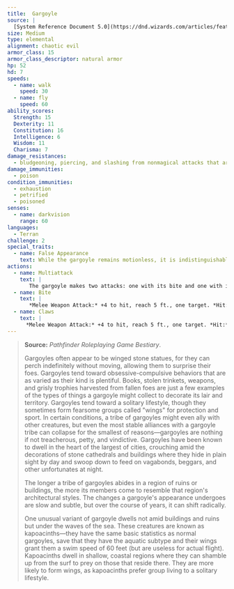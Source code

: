 ```yaml
---
title:  Gargoyle
source: |
  [System Reference Document 5.0](https://dnd.wizards.com/articles/features/systems-reference-document-srd)
size: Medium
type: elemental
alignment: chaotic evil
armor_class: 15
armor_class_descriptor: natural armor
hp: 52
hd: 7
speeds:
  - name: walk
    speed: 30
  - name: fly
    speed: 60
ability_scores:
  Strength: 15
  Dexterity: 11
  Constitution: 16
  Intelligence: 6
  Wisdom: 11
  Charisma: 7
damage_resistances:
  - bludgeoning, piercing, and slashing from nonmagical attacks that aren't adamantine
damage_immunities:
  - poison
condition_immunities:
  - exhaustion
  - petrified
  - poisoned
senses:
  - name: darkvision
    range: 60
languages:
  - Terran
challenge: 2
special_traits:
  - name: False Appearance
    text: While the gargoyle remains motionless, it is indistinguishable from an inanimate statue.
actions:
  - name: Multiattack
    text: |
       The gargoyle makes two attacks: one with its bite and one with its claws.
  - name: Bite
    text: |
       *Melee Weapon Attack:* +4 to hit, reach 5 ft., one target. *Hit:* 5 (1d6 + 2) piercing damage.
  - name: Claws
    text: |
      *Melee Weapon Attack:* +4 to hit, reach 5 ft., one target. *Hit:* 5 (1d6 + 2) slashing damage.
---
```


> **Source:** *Pathfinder Roleplaying Game Bestiary*.
>
> Gargoyles often appear to be winged stone statues, for they can perch indefinitely without moving, allowing them to surprise their foes. Gargoyles tend toward obsessive-compulsive behaviors that are as varied as their kind is plentiful. Books, stolen trinkets, weapons, and grisly trophies harvested from fallen foes are just a few examples of the types of things a gargoyle might collect to decorate its lair and territory. Gargoyles tend toward a solitary lifestyle, though they sometimes form fearsome groups called "wings" for protection and sport. In certain conditions, a tribe of gargoyles might even ally with other creatures, but even the most stable alliances with a gargoyle tribe can collapse for the smallest of reasons—gargoyles are nothing if not treacherous, petty, and vindictive. Gargoyles have been known to dwell in the heart of the largest of cities, crouching amid the decorations of stone cathedrals and buildings where they hide in plain sight by day and swoop down to feed on vagabonds, beggars, and other unfortunates at night.
>
> The longer a tribe of gargoyles abides in a region of ruins or buildings, the more its members come to resemble that region's architectural styles. The changes a gargoyle's appearance undergoes are slow and subtle, but over the course of years, it can shift radically.
>
> One unusual variant of gargoyle dwells not amid buildings and ruins but under the waves of the sea. These creatures are known as kapoacinths—they have the same basic statistics as normal gargoyles, save that they have the aquatic subtype and their wings grant them a swim speed of 60 feet (but are useless for actual flight). Kapoacinths dwell in shallow, coastal regions where they can shamble up from the surf to prey on those that reside there. They are more likely to form wings, as kapoacinths prefer group living to a solitary lifestyle.
